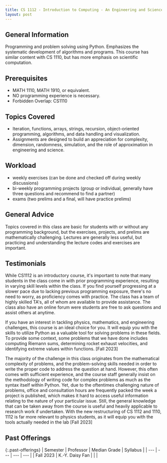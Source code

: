 ```yaml
---
title: CS 1112 - Introduction to Computing - An Engineering and Science Perspective
layout: post
---
```



<link rel="stylesheet" href="/main.css">

## General Information
Programming and problem solving using Python. Emphasizes the systematic development of algorithms and programs. This course has similar content with CS 1110, but has more emphasis on scientific computation.
 

## Prerequisites
  - MATH 1110, MATH 1910, or equivalent.
  - NO programming experience is necessary.
  - Forbidden Overlap: CS1110


## Topics Covered
  -  Iteration, functions, arrays, strings, recursion, object-oriented programming, algorithms, and data handling and visualization.
  -  Assignments are designed to build an appreciation for complexity, dimension, randomness, simulation, and the role of approximation in engineering and science.

## Workload
 - weekly exercises (can be done and checked off during weekly discussions)
 - bi-weekly programming projects (group or individual, generally have three questions and recommend to find a partner)
 - exams (two prelims and a final, will have practice prelims)
   
## General Advice

Topics covered in this class are basic for students with or without any programming background, but the exercises, projects, and prelims are 
mathematically challenging. Lectures are generally less useful, but practicing and understanding
the lecture codes and exercises are important.

## Testimonials
While CS1112 is an introductory course, it's important to note that many students in the class come in with prior programming experience,
resulting in varying skill levels within the class. If you find yourself progressing at a slower pace due to lacking previous programming 
exposure, there's no need to worry, as proficiency comes with practice. The class has a team of highly skilled TA's, all of whom are available
to provide assistance. The class also have an online forum were students are free to ask questions and assist others at anytime.

If you have an interest in tackling physics, mathematics, and engineering challenges, this course is an ideal choice for you. 
It will equip you with the skills to utilize Python as a valuable tool for solving problems in these fields. To provide some context,
some problems that we have done includes computing Riemann sums, determining rocket exhaust velocities, and identifying extreme values 
within functions. [Fall 2023]

The majority of the challenge in this class originates from the mathematical complexity of problems, and the problem-solving skills needed in order to write the proper code to address the question at hand. However, this often comes with sufficient experience, and the course staff generally insist on the methodology of writing code for complex problems as much as the syntax itself within Python. Yet, due to the oftentimes challenging nature of problems, office and consultation hours are frequently packed the week a project is published, which makes it hard to access useful information relating to the nature of your particular issue. Still, the general knowledge that can be taken away from the course is useful and heavily applicable to research work if undertaken. With the new restructuring of CS 1112 and 1110, 1112 is far more relevant to physics students, as it will equip you with the tools actually needed in the lab [Fall 2023]

## Past Offerings

{:.past-offerings}
| Semester | Professor | Median Grade | Syllabus |
| --- | --- | --- | --- |
|  Fall 2023 | K.-Y. Daisy Fan |  |  |
